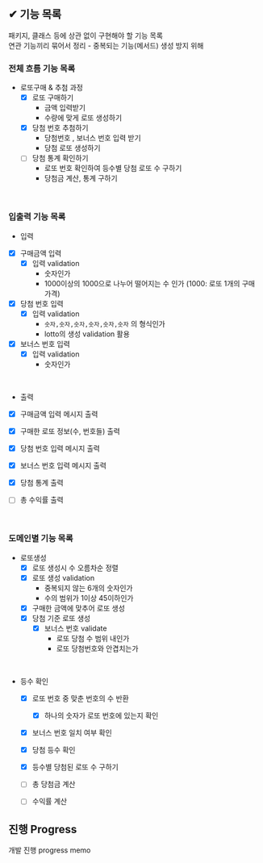 ## ✔ 기능 목록

패키지, 클래스 등에 상관 없이 구현해야 할 기능 목록  
연관 기능끼리 묶어서 정리 - 중복되는 기능(메서드) 생성 방지 위해

### 전체 흐름 기능 목록

- 로또구매 & 추첨 과정
    - [x] 로또 구매하기
        - 금액 입력받기
        - 수량에 맞게 로또 생성하기
    - [x] 당첨 번호 추첨하기
        - 당첨번호 , 보너스 번호 입력 받기
        - 당첨 로또 생성하기
    - [ ] 당첨 통계 확인하기
        - 로또 번호 확인하여 등수별 당첨 로또 수 구하기
        - 당첨금 계산, 통계 구하기

<br>


### 입출력 기능 목록

- 입력
- [x] 구매금액 입력
    - [x] 입력 validation
        - 숫자인가
        - 1000이상의 1000으로 나누어 떨어지는 수 인가 (1000: 로또 1개의 구매 가격)
- [x] 당첨 번호 입력
    - [x] 입력 validation
        - `숫자,숫자,숫자,숫자,숫자,숫자` 의 형식인가
        - lotto의 생성 validation 활용
- [x] 보너스 번호 입력
    - [x] 입력 validation
        - 숫자인가

<br>

- 출력
- [x] 구매금액 입력 메시지 출력
- [x] 구매한 로또 정보(수, 번호들) 출력
- [x] 당첨 번호 입력 메시지 출력
- [x] 보너스 번호 입력 메시지 출력
- [x] 당첨 통계 출력
- [ ] 총 수익률 출력


<br>

### 도메인별 기능 목록

- 로또생성
  - [x] 로또 생성시 수 오름차순 정렬
  - [x] 로또 생성 validation
    - 중복되지 않는 6개의 숫자인가
    - 수의 범위가 1이상 45이하인가
  - [x] 구매한 금액에 맞추어 로또 생성
  - [x] 당첨 기준 로또 생성
    - [x] 보너스 번호 validate
      - 로또 당첨 수 범위 내인가
      - 로또 당첨번호와 안겹치는가

<br>

- 등수 확인
  - [x] 로또 번호 중 맞춘 번호의 수 반환
    - [x] 하나의 숫자가 로또 번호에 있는지 확인
  - [x] 보너스 번호 일치 여부 확인
  - [x] 당첨 등수 확인
  - [x] 등수별 당첨된 로또 수 구하기
  - [ ] 총 당첨금 계산
  - [ ] 수익률 계산


## 진행 Progress

개발 진행 progress memo